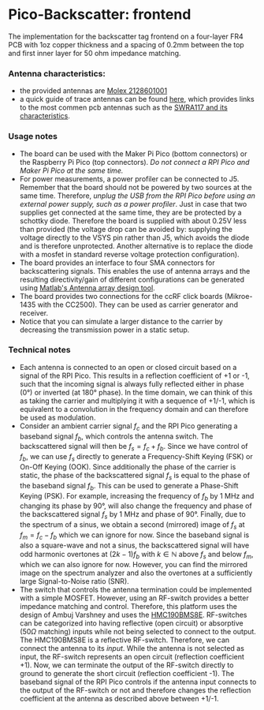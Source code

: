 # Pico-Backscatter: frontend
The implementation for the backscatter tag frontend on a four-layer FR4 PCB with 1oz copper thickness and a spacing of 0.2mm between the top and first inner layer for 50 ohm impedance matching.

### Antenna characteristics:
- the provided antennas are [Molex 2128601001](https://www.molex.com/molex/products/part-detail/antennas/2128601001)
- a quick guide of trace antennas can be found [here](https://www.ti.com/lit/an/swra351b/swra351b.pdf), which provides links to the most commen pcb antennas such as the [SWRA117 and its characteristics](https://www.ti.com/lit/an/swra117d/swra117d.pdf).

### Usage notes
- The board can be used with the Maker Pi Pico (bottom connectors) or the Raspberry Pi Pico (top connectors). _Do not connect a RPI Pico and Maker Pi Pico at the same time._
- For power measurements, a power profiler can be connected to J5. Remember that the board should not be powered by two sources at the same time. Therefore, _unplug the USB from the RPI Pico before using an external power supply, such as a power profiler_. Just in case that two supplies get connected at the same time, they are be protected by a schottky diode. Therefore the board is supplied with about 0.25V less than provided (the voltage drop can be avoided by: supplying the voltage directly to the VSYS pin rather than J5, which avoids the diode and is therefore unprotected. Another alternative is to replace the diode with a mosfet in standard reverse voltage protection configuration).
- The board provides an interface to four SMA connectors for backscattering signals. This enables the use of antenna arrays and the resulting directivity/gain of different configurations can be generated using [Matlab's Antenna array design tool](https://se.mathworks.com/help/antenna/gs/design-and-analysis-using-antenna-array-designer-app.html).
- The board provides two connections for the ccRF click boards (Mikroe-1435 with the CC2500). They can be used as carrier generator and receiver.
- Notice that you can simulate a larger distance to the carrier by decreasing the transmission power in a static setup.

### Technical notes
- Each antenna is connected to an open or closed circuit based on a signal of the RPI Pico. This results in a reflection coefficient of +1 or -1, such that the incoming signal is always fully reflected either in phase (0°) or inverted (at 180° phase). In the time domain, we can think of this as taking the carrier and multiplying it with a sequence of +1/-1, which is equivalent to a convolution in the frequency domain and can therefore be used as modulation.
- Consider an ambient carrier signal $f_c$ and the RPI Pico generating a baseband signal $f_b$, which controls the antenna switch. The backscattered signal will then be $f_{s} = f_c + f_b$. Since we have control of $f_b$, we can use $f_s$ directly to generate a Frequency-Shift Keying (FSK) or On-Off Keying (OOK). Since additionally the phase of the carrier is static, the phase of the backscattered signal $f_s$ is equal to the phase of the baseband signal $f_b$. This can be used to generate a Phase-Shift Keying (PSK). For example, increasing the frequency of $f_b$ by 1 MHz and changing its phase by 90°, will also change the frequency and phase of the backscattered signal $f_s$ by 1 MHz and phase of 90°. Finally, due to the spectrum of a sinus, we obtain a second (mirrored) image of $f_s$ at $f_m = f_c - f_b$ which we can ignore for now. Since the baseband signal is also a square-wave and not a sinus, the backscattered signal will have odd harmonic overtones at $(2k-1)f_b$ with $k\in \mathbb{N}$ above $f_s$ and below $f_m$, which we can also ignore for now. However, you can find the mirrored image on the spectrum analyzer and also the overtones at a sufficiently large Signal-to-Noise ratio (SNR).
- The switch that controls the antenna termination could be implemented with a simple MOSFET. However, using an RF-switch provides a better impedance matching and control. Therefore, this platform uses the design of Ambuj Varshney and uses the [HMC190BMS8E](https://www.analog.com/media/en/technical-documentation/data-sheets/hmc190b.pdf). RF-switches can be categorized into having reflective (open circuit) or absorptive ($50 \Omega$ matching) inputs while not being selected to connect to the output. The HMC190BMS8E is a reflective RF-switch. Therefore, we can connect the antenna to its _input_. While the antenna is not selected as input, the RF-switch represents an open circuit (reflection coefficient +1). Now, we can terminate the output of the RF-switch directly to ground to generate the short circuit (reflection coefficient -1). The baseband signal of the RPI Pico controls if the antenna input connects to the output of the RF-switch or not and therefore changes the reflection coefficient at the antenna as described above between +1/-1.
